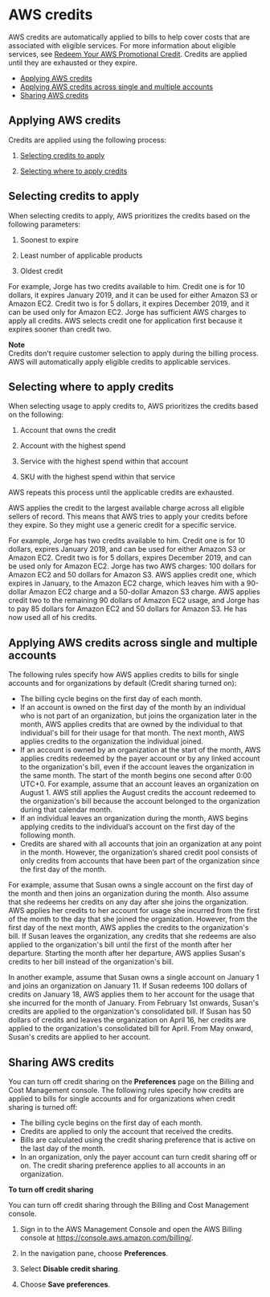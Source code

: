 # AWS credits<a name="useconsolidatedbilling-credits"></a>

AWS credits are automatically applied to bills to help cover costs that are associated with eligible services\. For more information about eligible services, see [Redeem Your AWS Promotional Credit](http://aws.amazon.com/awscredits/)\. Credits are applied until they are exhausted or they expire\.
+ [Applying AWS credits](#apply-credits)
+ [Applying AWS credits across single and multiple accounts](#credits-for-orgs)
+ [Sharing AWS credits](#credit-sharing)

## Applying AWS credits<a name="apply-credits"></a>

Credits are applied using the following process:

1. [Selecting credits to apply](#selecting-credits-to-apply)

1. [Selecting where to apply credits](#selecting-usage-to-apply-credits-to)

## Selecting credits to apply<a name="selecting-credits-to-apply"></a>

When selecting credits to apply, AWS prioritizes the credits based on the following parameters:

1. Soonest to expire

1. Least number of applicable products

1. Oldest credit

For example, Jorge has two credits available to him\. Credit one is for 10 dollars, it expires January 2019, and it can be used for either Amazon S3 or Amazon EC2\. Credit two is for 5 dollars, it expires December 2019, and it can be used only for Amazon EC2\. Jorge has sufficient AWS charges to apply all credits\. AWS selects credit one for application first because it expires sooner than credit two\.

**Note**  
Credits don't require customer selection to apply during the billing process\. AWS will automatically apply eligible credits to applicable services\.

## Selecting where to apply credits<a name="selecting-usage-to-apply-credits-to"></a>

When selecting usage to apply credits to, AWS prioritizes the credits based on the following:

1. Account that owns the credit

1. Account with the highest spend

1. Service with the highest spend within that account

1. SKU with the highest spend within that service

AWS repeats this process until the applicable credits are exhausted\.

AWS applies the credit to the largest available charge across all eligible sellers of record\. This means that AWS tries to apply your credits before they expire\. So they might use a generic credit for a specific service\.

For example, Jorge has two credits available to him\. Credit one is for 10 dollars, expires January 2019, and can be used for either Amazon S3 or Amazon EC2\. Credit two is for 5 dollars, expires December 2019, and can be used only for Amazon EC2\. Jorge has two AWS charges: 100 dollars for Amazon EC2 and 50 dollars for Amazon S3\. AWS applies credit one, which expires in January, to the Amazon EC2 charge, which leaves him with a 90\-dollar Amazon EC2 charge and a 50\-dollar Amazon S3 charge\. AWS applies credit two to the remaining 90 dollars of Amazon EC2 usage, and Jorge has to pay 85 dollars for Amazon EC2 and 50 dollars for Amazon S3\. He has now used all of his credits\.

## Applying AWS credits across single and multiple accounts<a name="credits-for-orgs"></a>

The following rules specify how AWS applies credits to bills for single accounts and for organizations by default \(Credit sharing turned on\):
+ The billing cycle begins on the first day of each month\.
+ If an account is owned on the first day of the month by an individual who is not part of an organization, but joins the organization later in the month, AWS applies credits that are owned by the individual to that individual's bill for their usage for that month\. The next month, AWS applies credits to the organization the individual joined\.
+ If an account is owned by an organization at the start of the month, AWS applies credits redeemed by the payer account or by any linked account to the organization's bill, even if the account leaves the organization in the same month\. The start of the month begins one second after 0:00 UTC\+0\. For example, assume that an account leaves an organization on August 1\. AWS still applies the August credits the account redeemed to the organization's bill because the account belonged to the organization during that calendar month\.
+ If an individual leaves an organization during the month, AWS begins applying credits to the individual’s account on the first day of the following month\.
+ Credits are shared with all accounts that join an organization at any point in the month\. However, the organization’s shared credit pool consists of only credits from accounts that have been part of the organization since the first day of the month\.

For example, assume that Susan owns a single account on the first day of the month and then joins an organization during the month\. Also assume that she redeems her credits on any day after she joins the organization\. AWS applies her credits to her account for usage she incurred from the first of the month to the day that she joined the organization\. However, from the first day of the next month, AWS applies the credits to the organization's bill\. If Susan leaves the organization, any credits that she redeems are also applied to the organization's bill until the first of the month after her departure\. Starting the month after her departure, AWS applies Susan's credits to her bill instead of the organization's bill\.

In another example, assume that Susan owns a single account on January 1 and joins an organization on January 11\. If Susan redeems 100 dollars of credits on January 18, AWS applies them to her account for the usage that she incurred for the month of January\. From February 1st onwards, Susan's credits are applied to the organization's consolidated bill\. If Susan has 50 dollars of credits and leaves the organization on April 16, her credits are applied to the organization's consolidated bill for April\. From May onward, Susan's credits are applied to her account\.

## Sharing AWS credits<a name="credit-sharing"></a>

You can turn off credit sharing on the **Preferences** page on the Billing and Cost Management console\. The following rules specify how credits are applied to bills for single accounts and for organizations when credit sharing is turned off:
+ The billing cycle begins on the first day of each month\.
+ Credits are applied to only the account that received the credits\.
+ Bills are calculated using the credit sharing preference that is active on the last day of the month\.
+ In an organization, only the payer account can turn credit sharing off or on\. The credit sharing preference applies to all accounts in an organization\.<a name="turn-off-credit-sharing"></a>

**To turn off credit sharing**

You can turn off credit sharing through the Billing and Cost Management console\.

1. Sign in to the AWS Management Console and open the AWS Billing console at [https://console\.aws\.amazon\.com/billing/](https://console.aws.amazon.com/billing/)\.

1. In the navigation pane, choose **Preferences**\.

1. Select **Disable credit sharing**\. 

1. Choose **Save preferences**\.